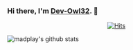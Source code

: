 ### Hi there, I'm [Dev-Owl32](https://github.com/Dev-Owl32). 👋

<div align=center>

[![Hits](https://hits.seeyoufarm.com/api/count/incr/badge.svg?url=https://github.com/Dev-Owl32)](https://hits.seeyoufarm.com) 

</div>

![madplay's github stats](https://github-readme-stats.vercel.app/api?username=Dev-Owl32&show_icons=true&include_all_commits=true&theme=dracula)

<!--
**Dev-Owl32/Dev-Owl32** is a ✨ _special_ ✨ repository because its `README.md` (this file) appears on your GitHub profile.

Here are some ideas to get you started:

- 🔭 I’m currently working on ...
- 🌱 I’m currently learning ...
- 👯 I’m looking to collaborate on ...
- 🤔 I’m looking for help with ...
- 💬 Ask me about ...
- 📫 How to reach me: ...
- 😄 Pronouns: ...
- ⚡ Fun fact: ...
-->
